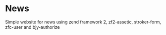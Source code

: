 # News
Simple website for news using zend framework 2, zf2-assetic, stroker-form, zfc-user and bjy-authorize
